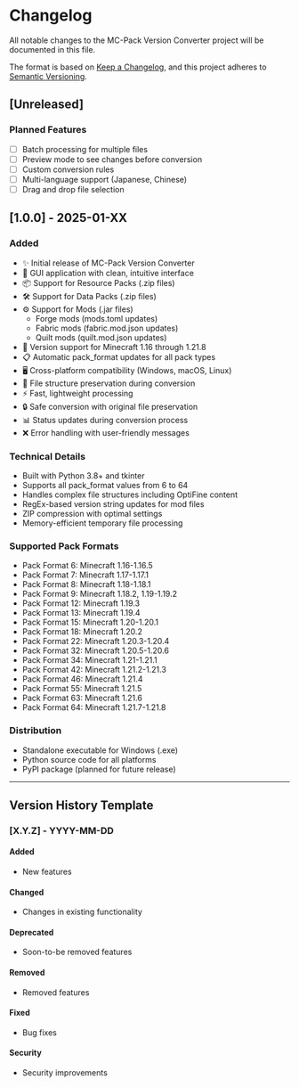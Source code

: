 # Changelog

All notable changes to the MC-Pack Version Converter project will be documented in this file.

The format is based on [Keep a Changelog](https://keepachangelog.com/en/1.0.0/),
and this project adheres to [Semantic Versioning](https://semver.org/spec/v2.0.0.html).

## [Unreleased]

### Planned Features
- [ ] Batch processing for multiple files
- [ ] Preview mode to see changes before conversion
- [ ] Custom conversion rules
- [ ] Multi-language support (Japanese, Chinese)
- [ ] Drag and drop file selection

## [1.0.0] - 2025-01-XX

### Added
- ✨ Initial release of MC-Pack Version Converter
- 🎯 GUI application with clean, intuitive interface
- 📦 Support for Resource Packs (.zip files)
- 🛠️ Support for Data Packs (.zip files)  
- ⚙️ Support for Mods (.jar files)
  - Forge mods (mods.toml updates)
  - Fabric mods (fabric.mod.json updates)
  - Quilt mods (quilt.mod.json updates)
- 🔄 Version support for Minecraft 1.16 through 1.21.8
- 📋 Automatic pack_format updates for all pack types
- 🖥️ Cross-platform compatibility (Windows, macOS, Linux)
- 📁 File structure preservation during conversion
- ⚡ Fast, lightweight processing
- 🔒 Safe conversion with original file preservation
- 📊 Status updates during conversion process
- ❌ Error handling with user-friendly messages

### Technical Details
- Built with Python 3.8+ and tkinter
- Supports all pack_format values from 6 to 64
- Handles complex file structures including OptiFine content
- RegEx-based version string updates for mod files
- ZIP compression with optimal settings
- Memory-efficient temporary file processing

### Supported Pack Formats
- Pack Format 6: Minecraft 1.16-1.16.5
- Pack Format 7: Minecraft 1.17-1.17.1
- Pack Format 8: Minecraft 1.18-1.18.1
- Pack Format 9: Minecraft 1.18.2, 1.19-1.19.2
- Pack Format 12: Minecraft 1.19.3
- Pack Format 13: Minecraft 1.19.4
- Pack Format 15: Minecraft 1.20-1.20.1
- Pack Format 18: Minecraft 1.20.2
- Pack Format 22: Minecraft 1.20.3-1.20.4
- Pack Format 32: Minecraft 1.20.5-1.20.6
- Pack Format 34: Minecraft 1.21-1.21.1
- Pack Format 42: Minecraft 1.21.2-1.21.3
- Pack Format 46: Minecraft 1.21.4
- Pack Format 55: Minecraft 1.21.5
- Pack Format 63: Minecraft 1.21.6
- Pack Format 64: Minecraft 1.21.7-1.21.8

### Distribution
- Standalone executable for Windows (.exe)
- Python source code for all platforms
- PyPI package (planned for future release)

---

## Version History Template

### [X.Y.Z] - YYYY-MM-DD

#### Added
- New features

#### Changed
- Changes in existing functionality

#### Deprecated
- Soon-to-be removed features

#### Removed
- Removed features

#### Fixed
- Bug fixes

#### Security
- Security improvements
